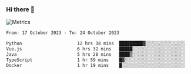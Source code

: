 ### Hi there 👋

![Metrics](https://github.com/radoapx/radoapx/blob/main/github-metrics.svg)

<!--START_SECTION:waka-->

```txt
From: 17 October 2023 - To: 24 October 2023

Python                     12 hrs 38 mins  █████████▓░░░░░░░░░░░░░░░   39.14 %
Vue.js                     6 hrs 32 mins   █████░░░░░░░░░░░░░░░░░░░░   20.26 %
Java                       5 hrs 28 mins   ████▒░░░░░░░░░░░░░░░░░░░░   16.98 %
TypeScript                 1 hr 59 mins    █▓░░░░░░░░░░░░░░░░░░░░░░░   06.16 %
Docker                     1 hr 19 mins    █░░░░░░░░░░░░░░░░░░░░░░░░   04.08 %
```

<!--END_SECTION:waka-->

<!--
**radoapx/radoapx** is a ✨ _special_ ✨ repository because its `README.md` (this file) appears on your GitHub profile.

Here are some ideas to get you started:

- 🔭 I’m currently working on ...
- 🌱 I’m currently learning ...
- 👯 I’m looking to collaborate on ...
- 🤔 I’m looking for help with ...
- 💬 Ask me about ...
- 📫 How to reach me: ...
- 😄 Pronouns: ...
- ⚡ Fun fact: ...
-->
